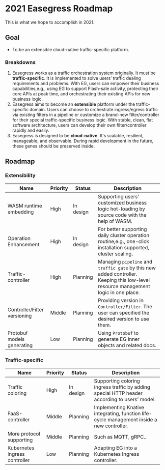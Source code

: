 # 2021 Easegress Roadmap
This is what we hope to accomplish in 2021.

## Goal
* To be an extensible cloud-native traffic-specific platform.

### Breakdowns
1. Easegress works as a traffic orchestration system originally. It must be **traffic-specific**. It is implemented to solve users’ traffic dealing requirements and problems. With EG, users can empower their business capabilities,e.g., using EG to support Flash-sale activity, protecting their core APIs at peak time, and orchestrating their existing APIs for new business logic.
2. Easegress aims to become an **extensible** platform under the traffic-specific domain. Users can choose to orchestrate ingress/egress traffic via existing filters in a pipeline or customize a brand-new filter/controller for their special traffic-specific business logic. With stable, clean, flat software architecture, users can develop their own filter/controller rapidly and easily. 
3. Easegress is designed to be **cloud-native**. It's scalable, resilient, manageable, and observable. During rapid development in the future, these genes should be preserved inside.

## Roadmap 
### Extensibility

| Name                         | Priority | Status    | Description                                                                                                                         |
| ---------------------------- | -------- | --------- | ----------------------------------------------------------------------------------------------------------------------------------- |
| WASM runtime embedding       | High     | In design | Supporting users' customized business logic hot-loading by source code with the help of  WASM.                                      |
| Operation Enhancement        | High     | In design | For better supporting daily cluster operation routine,e.g., one-click installation supported, cluster scaling.                      |
| Traffic-controller           | High     | Planning  | Managing `pipeline` and `traffic gate` by this new added controller. Keeping this low-level resource management logic in one place. |
| Controller/Filter versioning | Middle   | Planning  | Providing version in `Controller/Filter`. The user can specified the desired version to use them.                                   |
| Protobuf models generating   | Low      | Planning  | Using `Protobuf` to generate EG inner objects and related docs.                                                                     |



###  Traffic-specific

| Name                          | Priority | Status    | Description                                                                                  |
| ----------------------------- | -------- | --------- | -------------------------------------------------------------------------------------------- |
| Traffic coloring              | High     | In design | Supporting coloring ingress traffic by adding special HTTP header according to users' model. |
| FaaS-controller               | Middle   | Planning  | Implementing Knative integrating, function life-cycle management inside a new controller.    |
| More protocol supporting      | Middle   | Planning  | Such as MQTT, gRPC..                                                                         |
| Kubernetes Ingress controller | Low      | Planning  | Adapting EG into a Kubernetes Ingress controller.                                            |
